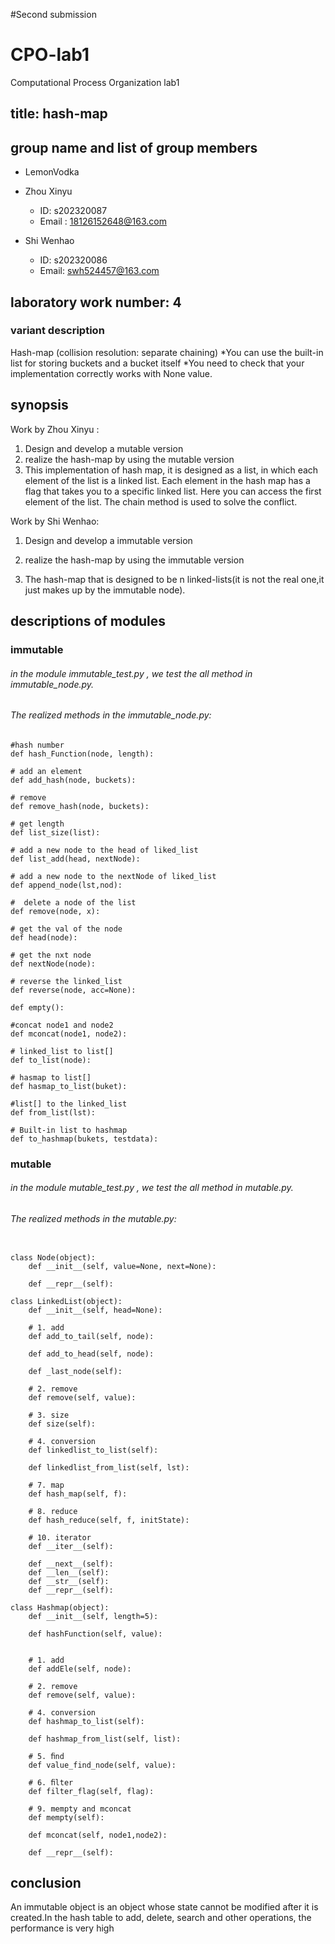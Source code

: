 #Second submission

# CPO-lab1
Computational Process Organization lab1 
## title: hash-map

## group name and list of group members
- LemonVodka 
- Zhou Xinyu 
  
  - ID: s202320087
  - Email : 18126152648@163.com
  
- Shi Wenhao
 
  - ID: s202320086
  - Email: swh524457@163.com

## laboratory work number: 4

### variant description
Hash-map (collision resolution: separate chaining)
*You can use the built-in list for storing buckets and a bucket itself
*You need to check that your implementation correctly works with None value.



## synopsis 

Work by Zhou Xinyu :

1. Design and develop a mutable version
2. realize the hash-map by using the mutable version
3. This implementation of hash map, it is designed as a list, in which each element of the list is a linked list. Each element in the hash map has a flag that takes you to a specific linked list. Here you can access the first element of the list. The chain method is used to solve the conflict.

   

Work by Shi Wenhao:

1. Design and develop a immutable version

2. realize the hash-map by using the immutable version

3. The hash-map that is designed to be  n linked-lists(it is not the real one,it just makes up by the immutable node).



##  descriptions of  modules

### immutable
###### in the module immutable_test.py , we test the all method in  immutable_node.py.
###### The realized methods in the immutable_node.py:

```
#hash number
def hash_Function(node, length):

# add an element
def add_hash(node, buckets):

# remove
def remove_hash(node, buckets):

# get length
def list_size(list):

# add a new node to the head of liked_list
def list_add(head, nextNode):

# add a new node to the nextNode of liked_list
def append_node(lst,nod):

#  delete a node of the list
def remove(node, x):

# get the val of the node
def head(node):

# get the nxt node
def nextNode(node):

# reverse the linked_list
def reverse(node, acc=None):

def empty():

#concat node1 and node2
def mconcat(node1, node2):

# linked_list to list[]
def to_list(node):

# hasmap to list[]
def hasmap_to_list(buket):

#list[] to the linked_list
def from_list(lst):

# Built-in list to hashmap
def to_hashmap(bukets, testdata):

```


### mutable
###### in the module mutable_test.py , we test the all method in  mutable.py.
###### The realized methods in the mutable.py:
```

class Node(object):
    def __init__(self, value=None, next=None):

    def __repr__(self):

class LinkedList(object):
    def __init__(self, head=None):

    # 1. add
    def add_to_tail(self, node):

    def add_to_head(self, node):

    def _last_node(self):

    # 2. remove
    def remove(self, value):

    # 3. size
    def size(self):

    # 4. conversion
    def linkedlist_to_list(self):

    def linkedlist_from_list(self, lst):

    # 7. map
    def hash_map(self, f):

    # 8. reduce
    def hash_reduce(self, f, initState):
	
    # 10. iterator
    def __iter__(self):

    def __next__(self):
    def __len__(self):
    def __str__(self):
    def __repr__(self):
    
class Hashmap(object):
    def __init__(self, length=5):

    def hashFunction(self, value):


    # 1. add
    def addEle(self, node):

    # 2. remove
    def remove(self, value):

    # 4. conversion
    def hashmap_to_list(self):

    def hashmap_from_list(self, list):

    # 5. ﬁnd
    def value_find_node(self, value):

    # 6. ﬁlter
    def filter_flag(self, flag):

    # 9. mempty and mconcat
    def mempty(self):

    def mconcat(self, node1,node2):

    def __repr__(self):
```
	

## conclusion 

An immutable object is an object whose state cannot be modified after it is created.In the hash table to add, delete, search and other operations, the performance is very high
